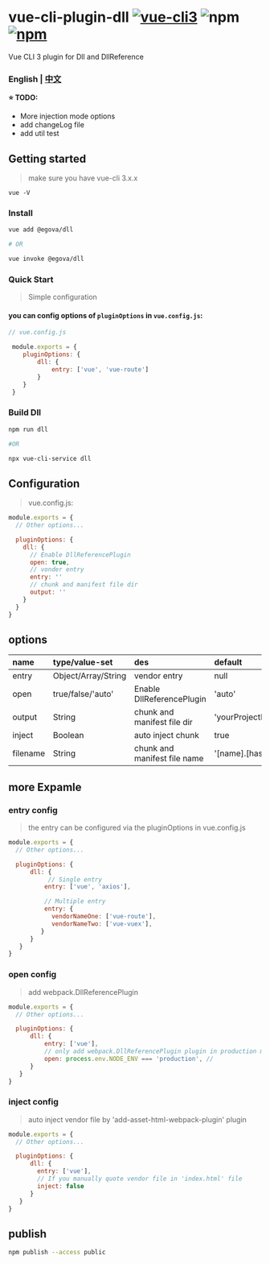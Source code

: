 
# vue-cli-plugin-dll [![vue-cli3](https://img.shields.io/badge/vue--cli-3.x-brightgreen.svg)](https://github.com/vuejs/vue-cli) ![npm](https://img.shields.io/npm/dm/vue-cli-plugin-dll.svg) [![npm](https://img.shields.io/npm/v/vue-cli-plugin-dll.svg)](https://www.npmjs.com/package/vue-cli-plugin-dll)

Vue CLI 3 plugin for Dll and DllReference


### English | [中文](https://github.com/fingerpan/vue-cli-plugin-dll/wiki/zh_cn.md)


**:star: TODO:**
- More injection mode options
- add changeLog file
- add util test

## Getting started

> make sure you have vue-cli 3.x.x
```
vue -V
```

### Install
``` bash
vue add @egova/dll 

# OR 

vue invoke @egova/dll
```


### Quick Start
> Simple configuration

#### you can config options of `pluginOptions` in `vue.config.js`:
```javascript
// vue.config.js

 module.exports = {
    pluginOptions: {
        dll: {
            entry: ['vue', 'vue-route']
        }
    }
 }
```

### Build Dll

```bash
npm run dll

#OR

npx vue-cli-service dll
```

## Configuration
> vue.config.js:
``` javascript
module.exports = {
  // Other options...

  pluginOptions: {
    dll: {
      // Enable DllReferencePlugin 
      open: true,
      // vonder entry
      entry: ''
      // chunk and manifest file dir
      output: ''
    }
  }
}
```

## options

| name | type/value-set | des | default | required |
| :--- | :--- | :--- | :--- | :--- |
| entry | Object/Array/String | vendor entry | null | true 
| open | true/false/'auto' | Enable DllReferencePlugin  | 'auto' | false 
| output | String | chunk and manifest file dir | 'yourProjectPath/public/dll' | false 
| inject | Boolean | auto inject chunk | true |  false
| filename | String | chunk and manifest file name | '[name].[hash:8].dll.js' |  false
## more Expamle
### entry config
> the entry can be configured via the pluginOptions in vue.config.js
``` javascript
module.exports = {
  // Other options...

  pluginOptions: {
      dll: {
           // Single entry
          entry: ['vue', 'axios'],

          // Multiple entry
          entry: {
            vendorNameOne: ['vue-route'],
            vendorNameTwo: ['vue-vuex'], 
         }
      }
   }
}
```

### open config
> add webpack.DllReferencePlugin
``` javascript
module.exports = {
  // Other options...

  pluginOptions: {
      dll: {
          entry: ['vue'],
          // only add webpack.DllReferencePlugin plugin in production model
          open: process.env.NODE_ENV === 'production', //         
      }
   }
}
```

### inject config
>  auto inject vendor file by 'add-asset-html-webpack-plugin' plugin
``` javascript
module.exports = {
  // Other options...

  pluginOptions: {
      dll: {
        entry: ['vue'],
        // If you manually quote vendor file in 'index.html' file 
        inject: false
      }
   }
}
```

## publish

```bash
npm publish --access public
```